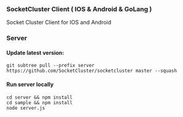 ### SocketCluster Client ( IOS & Android & GoLang ) ###
Socket Cluster Client for IOS and Android

### Server ###

#### Update latest version: ####
```
git subtree pull --prefix server https://github.com/SocketCluster/socketcluster master --squash
```

#### Run server locally ####
```
cd server && npm install
cd sample && npm install
node server.js
```
